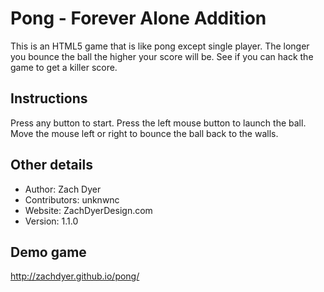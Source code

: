 # Pong - Forever Alone Addition
This is an HTML5 game that is like pong except single player. The longer you bounce the ball the higher your score will be. See if you can hack the game to get a killer score. 

## Instructions
Press any button to start. Press the left mouse button to launch the ball. Move the mouse left or right to bounce the ball back to the walls.

## Other details
- Author: Zach Dyer
- Contributors: unknwnc
- Website: ZachDyerDesign.com
- Version: 1.1.0


## Demo game
http://zachdyer.github.io/pong/
